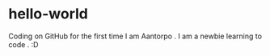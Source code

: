 # hello-world
Coding on GitHub for the first time
I am Aantorpo . I am a newbie learning to code . :D
